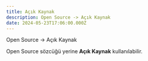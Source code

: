 ```yaml
---
title: Açık Kaynak
description: Open Source -> Açık Kaynak
date: 2024-05-23T17:06:00.000Z
---
```

Open Source -> Açık Kaynak



Open Source sözcüğü yerine **Açık Kaynak** kullanılabilir.

